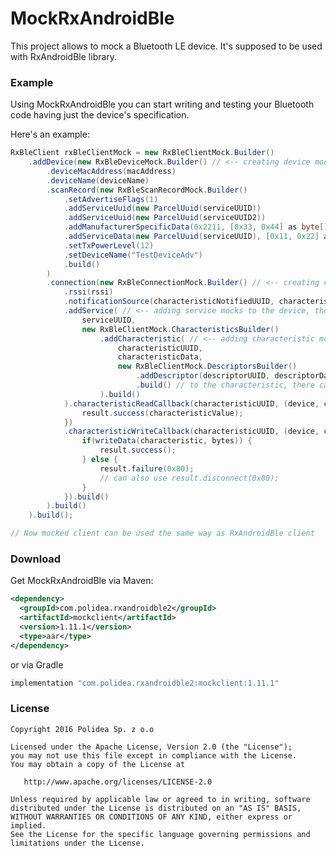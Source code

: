 MockRxAndroidBle
=============

This project allows to mock a Bluetooth LE device. It's supposed to be used with RxAndroidBle library.


### Example

Using MockRxAndroidBle you can start writing and testing your Bluetooth code having just the device's specification.

Here's an example:

```java
RxBleClient rxBleClientMock = new RxBleClientMock.Builder()
    .addDevice(new RxBleDeviceMock.Builder() // <-- creating device mock, there can me multiple of them
        .deviceMacAddress(macAddress)
        .deviceName(deviceName)
        .scanRecord(new RxBleScanRecordMock.Builder()
            .setAdvertiseFlags(1)
            .addServiceUuid(new ParcelUuid(serviceUUID))
            .addServiceUuid(new ParcelUuid(serviceUUID2))
            .addManufacturerSpecificData(0x2211, [0x33, 0x44] as byte[])
            .addServiceData(new ParcelUuid(serviceUUID), [0x11, 0x22] as byte[])
            .setTxPowerLevel(12)
            .setDeviceName("TestDeviceAdv")
            .build()
        )
        .connection(new RxBleConnectionMock.Builder() // <-- creating connection mock
            .rssi(rssi)
            .notificationSource(characteristicNotifiedUUID, characteristicNotificationSubject)
            .addService( // <-- adding service mocks to the device, there can be multiple of them
                serviceUUID,
                new RxBleClientMock.CharacteristicsBuilder()
                    .addCharacteristic( // <-- adding characteristic mocks to the service, there can be multiple of them
                        characteristicUUID,
                        characteristicData,
                        new RxBleClientMock.DescriptorsBuilder()
                            .addDescriptor(descriptorUUID, descriptorData) // <-- adding descriptor mocks
                            .build() // to the characteristic, there can be multiple of them
                    ).build()
            ).characteristicReadCallback(characteristicUUID, (device, characteristic, result) -> {
                result.success(characteristicValue);
            })
            .characteristicWriteCallback(characteristicUUID, (device, characteristic, bytes, result) -> {
                if(writeData(characteristic, bytes)) {
                    result.success();
                } else {
                    result.failure(0x80);
                    // can also use result.disconnect(0x80); 
                }
            }).build()
        ).build()
    ).build();

// Now mocked client can be used the same way as RxAndroidBle client
```

### Download

Get MockRxAndroidBle via Maven:

```xml
<dependency>
  <groupId>com.polidea.rxandroidble2</groupId>
  <artifactId>mockclient</artifactId>
  <version>1.11.1</version>
  <type>aar</type>
</dependency>
```

or via Gradle

```groovy
implementation "com.polidea.rxandroidble2:mockclient:1.11.1"
```

### License

    Copyright 2016 Polidea Sp. z o.o

    Licensed under the Apache License, Version 2.0 (the "License");
    you may not use this file except in compliance with the License.
    You may obtain a copy of the License at

       http://www.apache.org/licenses/LICENSE-2.0

    Unless required by applicable law or agreed to in writing, software
    distributed under the License is distributed on an "AS IS" BASIS,
    WITHOUT WARRANTIES OR CONDITIONS OF ANY KIND, either express or implied.
    See the License for the specific language governing permissions and
    limitations under the License.
